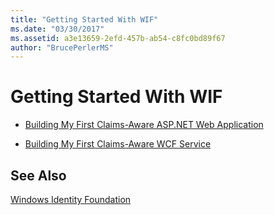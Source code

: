 ```yaml
---
title: "Getting Started With WIF"
ms.date: "03/30/2017"
ms.assetid: a3e13659-2efd-457b-ab54-c8fc0bd89f67
author: "BrucePerlerMS"
---
```

# Getting Started With WIF
-   [Building My First Claims-Aware ASP.NET Web Application](../../../docs/framework/security/building-my-first-claims-aware-aspnet-web-app.md)  
  
-   [Building My First Claims-Aware WCF Service](../../../docs/framework/security/building-my-first-claims-aware-wcf-service.md)  
  
## See Also  
 [Windows Identity Foundation](../../../docs/framework/security/index.md)

